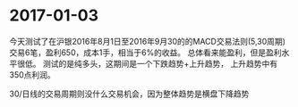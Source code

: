 # 2017-01-03

今天测试了在沪银2016年8月1日至2016年9月30的的MACD交易法则(5,30周期)
交易6笔，盈利650，成本1手，相当于6%的收益。
总体看来能盈利，但是盈利水平很低。
测试的是纯多头，这期间是一个下跌趋势+上升趋势，
上升趋势中有350点利润。

30/日线的交易周期则没什么交易机会，因为整体趋势是横盘下降趋势
